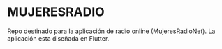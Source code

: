 # MUJERESRADIO
Repo destinado para la aplicación de radio online (MujeresRadioNet). La aplicación esta diseñada en Flutter.

